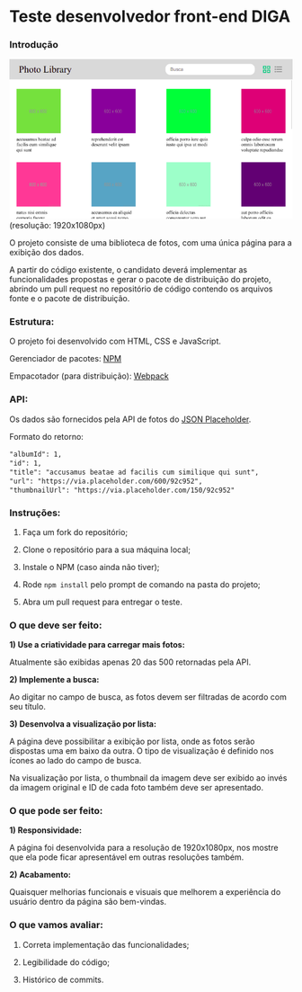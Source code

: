 # Teste desenvolvedor front-end DIGA #

### Introdução ###

![preview](./preview.png)
(resolução: 1920x1080px)

O projeto consiste de uma biblioteca de fotos, com uma única página para a exibição dos dados.

A partir do código existente, o candidato deverá implementar as funcionalidades propostas e gerar o pacote de distribuição do projeto, abrindo um pull request no repositório de código contendo os arquivos fonte e o pacote de distribuição.

### Estrutura: ###

O projeto foi desenvolvido com HTML, CSS e JavaScript.

Gerenciador de pacotes: [NPM](https://docs.npmjs.com/)

Empacotador (para distribuição): [Webpack](https://webpack.js.org/concepts/)

### API: ###

Os dados são fornecidos pela API de fotos do [JSON Placeholder](https://jsonplaceholder.typicode.com/).

Formato do retorno:

```
"albumId": 1,
"id": 1,
"title": "accusamus beatae ad facilis cum similique qui sunt",
"url": "https://via.placeholder.com/600/92c952",
"thumbnailUrl": "https://via.placeholder.com/150/92c952"
```

### Instruções: ###

1) Faça um fork do repositório;

2) Clone o repositório para a sua máquina local;

3) Instale o NPM (caso ainda não tiver);

4) Rode `npm install` pelo prompt de comando na pasta do projeto;

5) Abra um pull request para entregar o teste.

### O que deve ser feito: ###

**1) Use a criatividade para carregar mais fotos:**

Atualmente são exibidas apenas 20 das 500 retornadas pela API.

**2) Implemente a busca:**

Ao digitar no campo de busca, as fotos devem ser filtradas de acordo com seu título.

**3) Desenvolva a visualização por lista:**

A página deve possibilitar a exibição por lista, onde as fotos serão dispostas uma em baixo da outra. O tipo de visualização é definido nos ícones ao lado do campo de busca.

Na visualização por lista, o thumbnail da imagem deve ser exibido ao invés da imagem original e ID de cada foto também deve ser apresentado.


### O que pode ser feito: ###

**1) Responsividade:**

A página foi desenvolvida para a resolução de 1920x1080px, nos mostre que ela pode ficar apresentável em outras resoluções também.

**2) Acabamento:**

Quaisquer melhorias funcionais e visuais que melhorem a experiência do usuário dentro da página são bem-vindas.

### O que vamos avaliar: ###

1) Correta implementação das funcionalidades;

2) Legibilidade do código;

3) Histórico de commits.